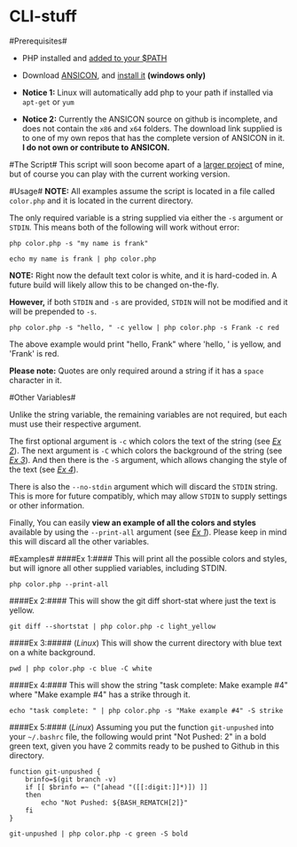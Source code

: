 CLI-stuff
=========

#Prerequisites#
* PHP installed and [added to your $PATH](http://blog.eukhost.com/webhosting/how-do-i-add-my-php-directory-to-the-path-on-windows/)
* Download [ANSICON](https://github.com/Project-CleverWeb/Perfect-Shell/tree/master/windows/resources/ansicon), and [install it](https://github.com/adoxa/ansicon/blob/master/readme.txt) **(windows only)**
&nbsp;

* **Notice 1:** Linux will automatically add php to your path if installed via `apt-get` or `yum`
* **Notice 2:** Currently the ANSICON source on github is incomplete, and does not contain the `x86` and `x64` folders. The download link supplied is to one of my own repos that has the complete version of ANSICON in it. **I do not own or contribute to ANSICON.**

#The Script#
This script will soon become apart of a [larger project](https://github.com/Project-CleverWeb/Perfect-Shell) of mine, but of course you can play with the current working version.

#Usage#
**NOTE:** All examples assume the script is located in a file called `color.php` and it is located in the current directory.

The only required variable is a string supplied via either the `-s` argument or `STDIN`. This means both of the following will work without error:

    php color.php -s "my name is frank"

    echo my name is frank | php color.php

**NOTE:** Right now the default text color is white, and it is hard-coded in. A future build will likely allow this to be changed on-the-fly.

**However,** if both `STDIN` and `-s` are provided, `STDIN` will not be modified and it will be prepended to `-s`. 

    php color.php -s "hello, " -c yellow | php color.php -s Frank -c red

The above example would print "hello, Frank" where 'hello, ' is yellow, and 'Frank' is red.

**Please note:** Quotes are only required around a string if it has a `space` character in it.

#Other Variables#

Unlike the string variable, the remaining variables are not required, but each must use their respective argument.

The first optional argument is `-c` which colors the text of the string (see [*Ex 2*](#ex-2)). The next argument is `-C` which colors the background of the string (see [*Ex 3*](#ex-3)). And then there is the `-S` argument, which allows changing the style of the text (see [*Ex 4*](#ex-4)).

There is also the `--no-stdin` argument which will discard the `STDIN` string. This is more for future compatibly, which may allow `STDIN` to supply settings or other information.

Finally, You can easily **view an example of all the colors and styles** available by using the `--print-all` argument (see [*Ex 1*](#ex-1)). Please keep in mind this will discard all the other variables.

#Examples#
####Ex 1:####
This will print all the possible colors and styles, but will ignore all other supplied variables, including STDIN.

    php color.php --print-all

####Ex 2:####
This will show the git diff short-stat where just the text is yellow.

    git diff --shortstat | php color.php -c light_yellow

####Ex 3:#####
(*Linux*) This will show the current directory with blue text on a white background.

    pwd | php color.php -c blue -C white

####Ex 4:####
This will show the string "task complete: Make example #4" where "Make example #4" has a strike through it.

    echo "task complete: " | php color.php -s "Make example #4" -S strike

####Ex 5:####
(*Linux*) Assuming you put the function `git-unpushed` into your `~/.bashrc` file, the following would print "Not Pushed: 2" in a bold green text, given you have 2 commits ready to be pushed to Github in this directory.

    function git-unpushed {
        brinfo=$(git branch -v)
        if [[ $brinfo =~ ("[ahead "([[:digit:]]*)]) ]]
        then
            echo "Not Pushed: ${BASH_REMATCH[2]}"
        fi
    }
    
    git-unpushed | php color.php -c green -S bold
